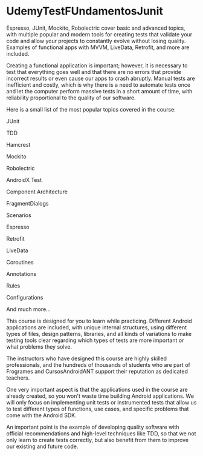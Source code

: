 # UdemyTestFUndamentosJunit

Espresso, JUnit, Mockito, Robolectric cover basic and advanced topics, with multiple popular and modern tools for creating tests that validate your code and allow your projects to constantly evolve without losing quality. Examples of functional apps with MVVM, LiveData, Retrofit, and more are included.

Creating a functional application is important; however, it is necessary to test that everything goes well and that there are no errors that provide incorrect results or even cause our apps to crash abruptly. Manual tests are inefficient and costly, which is why there is a need to automate tests once and let the computer perform massive tests in a short amount of time, with reliability proportional to the quality of our software.

Here is a small list of the most popular topics covered in the course:

JUnit

TDD

Hamcrest

Mockito

Robolectric

AndroidX Test

Component Architecture

FragmentDialogs

Scenarios

Espresso

Retrofit

LiveData

Coroutines

Annotations

Rules

Configurations

And much more...

This course is designed for you to learn while practicing. Different Android applications are included, with unique internal structures, using different types of files, design patterns, libraries, and all kinds of variations to make testing tools clear regarding which types of tests are more important or what problems they solve.

The instructors who have designed this course are highly skilled professionals, and the hundreds of thousands of students who are part of Frogrames and CursosAndroidANT support their reputation as dedicated teachers.

One very important aspect is that the applications used in the course are already created, so you won't waste time building Android applications. We will only focus on implementing unit tests or instrumented tests that allow us to test different types of functions, use cases, and specific problems that come with the Android SDK.

An important point is the example of developing quality software with official recommendations and high-level techniques like TDD, so that we not only learn to create tests correctly, but also benefit from them to improve our existing and future code.
